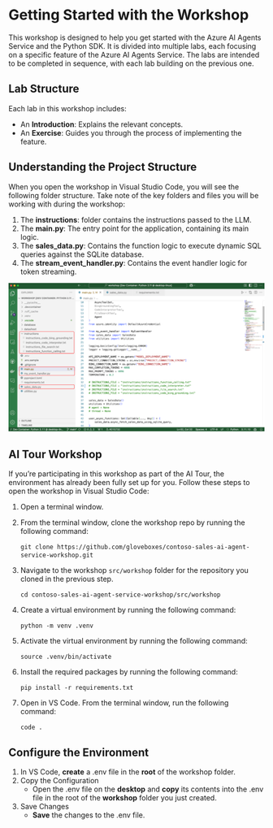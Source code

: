 # Getting Started with the Workshop

This workshop is designed to help you get started with the Azure AI Agents Service and the Python SDK. It is divided into multiple labs, each focusing on a specific feature of the Azure AI Agents Service. The labs are intended to be completed in sequence, with each lab building on the previous one.

## Lab Structure

Each lab in this workshop includes:

- An **Introduction**: Explains the relevant concepts.
- An **Exercise**: Guides you through the process of implementing the feature.

## Understanding the Project Structure

When you open the workshop in Visual Studio Code, you will see the following folder structure. Take note of the key folders and files you will be working with during the workshop:

1. The **instructions**: folder contains the instructions passed to the LLM.
2. The **main.py**: The entry point for the application, containing its main logic.
3. The **sales_data.py**: Contains the function logic to execute dynamic SQL queries against the SQLite database.
4. The **stream_event_handler.py**: Contains the event handler logic for token streaming.

![Lab folder structure](./media/project_structure.png)

## AI Tour Workshop

If you’re participating in this workshop as part of the AI Tour, the environment has already been fully set up for you. Follow these steps to open the workshop in Visual Studio Code:

1. Open a terminal window.
2. From the terminal window, clone the workshop repo by running the following command:

    ```shell
    git clone https://github.com/gloveboxes/contoso-sales-ai-agent-service-workshop.git
    ```

3. Navigate to the workshop `src/workshop` folder for the repository you cloned in the previous step.

    ```shell
    cd contoso-sales-ai-agent-service-workshop/src/workshop
    ```

4. Create a virtual environment by running the following command:

    ```shell
    python -m venv .venv
    ```

5. Activate the virtual environment by running the following command:

    ```shell
    source .venv/bin/activate
    ```

6. Install the required packages by running the following command:

    ```shell
    pip install -r requirements.txt
    ```

7. Open in VS Code. From the terminal window, run the following command:

    ```shell
    code .
    ```

## Configure the Environment

1. In VS Code, **create** a .env file in the **root** of the workshop folder.
1. Copy the Configuration
    - Open the .env file on the **desktop** and **copy** its contents into the .env file in the root of the **workshop** folder you just created.
1. Save Changes
   - **Save** the changes to the .env file.
